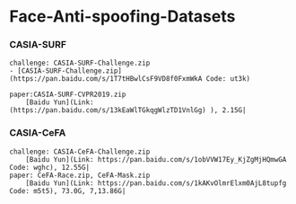 # Face-Anti-spoofing-Datasets
### CASIA-SURF
    challenge: CASIA-SURF-Challenge.zip
    - [CASIA-SURF-Challenge.zip](https://pan.baidu.com/s/1T7tHBwlCsF9VD8f0FxmWkA Code: ut3k)
       
    paper:CASIA-SURF-CVPR2019.zip
        [Baidu Yun](Link: (https://pan.baidu.com/s/13kEaWlTGkqgWlzTD1VnlGg) ), 2.15G|
        
### CASIA-CeFA
    challenge: CASIA-CeFA-Challenge.zip
        [Baidu Yun](Link: https://pan.baidu.com/s/1obVVW17Ey_KjZgMjHQmwGA Code: wghc), 12.55G|
    paper: CeFA-Race.zip, CeFA-Mask.zip
        [Baidu Yun](Link: https://pan.baidu.com/s/1kAKvOlmrElxm0AjL8tupfg Code: m5t5), 73.0G, 7,13.86G|

